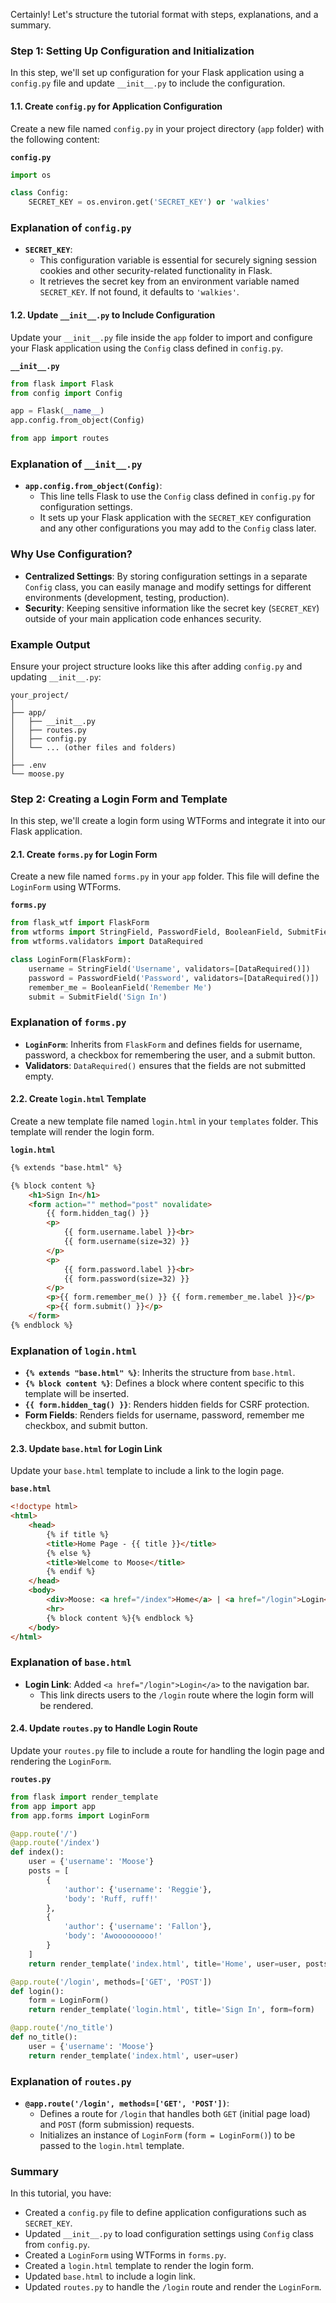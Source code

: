 Certainly! Let's structure the tutorial format with steps, explanations, and a summary.

### Step 1: Setting Up Configuration and Initialization

In this step, we'll set up configuration for your Flask application using a `config.py` file and update `__init__.py` to include the configuration.

#### 1.1. Create `config.py` for Application Configuration

Create a new file named `config.py` in your project directory (`app` folder) with the following content:

**`config.py`**

```python
import os

class Config:
    SECRET_KEY = os.environ.get('SECRET_KEY') or 'walkies'
```

### Explanation of `config.py`

- **`SECRET_KEY`**:
  - This configuration variable is essential for securely signing session cookies and other security-related functionality in Flask.
  - It retrieves the secret key from an environment variable named `SECRET_KEY`. If not found, it defaults to `'walkies'`.

#### 1.2. Update `__init__.py` to Include Configuration

Update your `__init__.py` file inside the `app` folder to import and configure your Flask application using the `Config` class defined in `config.py`.

**`__init__.py`**

```python
from flask import Flask
from config import Config

app = Flask(__name__)
app.config.from_object(Config)

from app import routes
```

### Explanation of `__init__.py`

- **`app.config.from_object(Config)`**:
  - This line tells Flask to use the `Config` class defined in `config.py` for configuration settings.
  - It sets up your Flask application with the `SECRET_KEY` configuration and any other configurations you may add to the `Config` class later.

### Why Use Configuration?

- **Centralized Settings**: By storing configuration settings in a separate `Config` class, you can easily manage and modify settings for different environments (development, testing, production).
- **Security**: Keeping sensitive information like the secret key (`SECRET_KEY`) outside of your main application code enhances security.

### Example Output

Ensure your project structure looks like this after adding `config.py` and updating `__init__.py`:

```
your_project/
│
├── app/
│   ├── __init__.py
│   ├── routes.py
│   ├── config.py
│   └── ... (other files and folders)
│
├── .env
└── moose.py
```

### Step 2: Creating a Login Form and Template

In this step, we'll create a login form using WTForms and integrate it into our Flask application.

#### 2.1. Create `forms.py` for Login Form

Create a new file named `forms.py` in your `app` folder. This file will define the `LoginForm` using WTForms.

**`forms.py`**

```python
from flask_wtf import FlaskForm
from wtforms import StringField, PasswordField, BooleanField, SubmitField
from wtforms.validators import DataRequired

class LoginForm(FlaskForm):
    username = StringField('Username', validators=[DataRequired()])
    password = PasswordField('Password', validators=[DataRequired()])
    remember_me = BooleanField('Remember Me')
    submit = SubmitField('Sign In')
```

### Explanation of `forms.py`

- **`LoginForm`**: Inherits from `FlaskForm` and defines fields for username, password, a checkbox for remembering the user, and a submit button.
- **Validators**: `DataRequired()` ensures that the fields are not submitted empty.

#### 2.2. Create `login.html` Template

Create a new template file named `login.html` in your `templates` folder. This template will render the login form.

**`login.html`**

```html
{% extends "base.html" %}

{% block content %}
    <h1>Sign In</h1>
    <form action="" method="post" novalidate>
        {{ form.hidden_tag() }}
        <p>
            {{ form.username.label }}<br>
            {{ form.username(size=32) }}
        </p>
        <p>
            {{ form.password.label }}<br>
            {{ form.password(size=32) }}
        </p>
        <p>{{ form.remember_me() }} {{ form.remember_me.label }}</p>
        <p>{{ form.submit() }}</p>
    </form>
{% endblock %}
```

### Explanation of `login.html`

- **`{% extends "base.html" %}`**: Inherits the structure from `base.html`.
- **`{% block content %}`**: Defines a block where content specific to this template will be inserted.
- **`{{ form.hidden_tag() }}`**: Renders hidden fields for CSRF protection.
- **Form Fields**: Renders fields for username, password, remember me checkbox, and submit button.

#### 2.3. Update `base.html` for Login Link

Update your `base.html` template to include a link to the login page.

**`base.html`**

```html
<!doctype html>
<html>
    <head>
        {% if title %}
        <title>Home Page - {{ title }}</title>
        {% else %}
        <title>Welcome to Moose</title>
        {% endif %}
    </head>
    <body>
        <div>Moose: <a href="/index">Home</a> | <a href="/login">Login</a></div>
        <hr>
        {% block content %}{% endblock %}
    </body>
</html>
```

### Explanation of `base.html`

- **Login Link**: Added `<a href="/login">Login</a>` to the navigation bar.
  - This link directs users to the `/login` route where the login form will be rendered.

#### 2.4. Update `routes.py` to Handle Login Route

Update your `routes.py` file to include a route for handling the login page and rendering the `LoginForm`.

**`routes.py`**

```python
from flask import render_template
from app import app
from app.forms import LoginForm

@app.route('/')
@app.route('/index')
def index():
    user = {'username': 'Moose'}
    posts = [
        {
            'author': {'username': 'Reggie'},
            'body': 'Ruff, ruff!'
        },
        {
            'author': {'username': 'Fallon'},
            'body': 'Awooooooooo!'
        }
    ]
    return render_template('index.html', title='Home', user=user, posts=posts)

@app.route('/login', methods=['GET', 'POST'])
def login():
    form = LoginForm()
    return render_template('login.html', title='Sign In', form=form)

@app.route('/no_title')
def no_title():
    user = {'username': 'Moose'}
    return render_template('index.html', user=user)
```

### Explanation of `routes.py`

- **`@app.route('/login', methods=['GET', 'POST'])`**:
  - Defines a route for `/login` that handles both `GET` (initial page load) and `POST` (form submission) requests.
  - Initializes an instance of `LoginForm` (`form = LoginForm()`) to be passed to the `login.html` template.

### Summary

In this tutorial, you have: 

- Created a `config.py` file to define application configurations such as `SECRET_KEY`.
- Updated `__init__.py` to load configuration settings using `Config` class from `config.py`.
- Created a `LoginForm` using WTForms in `forms.py`.
- Created a `login.html` template to render the login form.
- Updated `base.html` to include a login link.
- Updated `routes.py` to handle the `/login` route and render the `LoginForm`.
